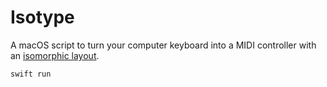 # Isotype

A macOS script to turn your computer keyboard into a MIDI controller with an [isomorphic layout](https://muted.io/isomorphic-keyboard/).

```
swift run
```
